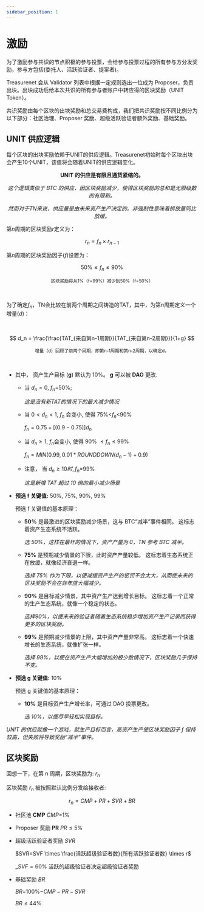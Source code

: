 ```yaml
---
sidebar_position: 1
---
```


# 激励

为了激励参与共识的节点积极的参与投票，会给参与投票过程的所有参与方分发奖励，参与方包括(委托人、活跃验证者、提案者)。

Treasurenet 会从 Validator 列表中根据一定规则选出一位成为 Proposer，负责出块。出块成功后给本次共识的所有参与者账户中转应得的区块奖励（UNIT Token）。

共识奖励由每个区块的出块奖励和总交易费构成，我们把共识奖励按不同比例分为以下部分：社区治理、Proposer 奖励、超级活跃验证者额外奖励、基础奖励。

## UNIT 供应逻辑

每个区块的出块奖励依赖于UNIT的供应逻辑。Treasurenet初始时每个区块出块会产生10个UNIT，该值将会随着UNIT的供应逻辑变化。

**<center>UNIT 的供应是有限且通货紧缩的。</center>**

_<center>这个逻辑类似于 BTC 的供应，因区块奖励减少，使得区块奖励的总和是无限级数的有限和。</center>_

_<center>然而对于TN来说，供应量是由未来资产生产决定的。非强制性意味着排放量同比放缓。</center>_


第$n$周期的区块奖励$r$定义为：

$$
r_n=f_n \times r_{n-1}
$$

第$n$周期的区块奖励因子($f$)设置为：

$$
50\% \leq f_n \leq 90\%
$$


<small><center>区块奖励将从1%（f=99%）减少到50%（f=50%）</center></small>

<br/>

为了确定$f_n$，TN会比较在前两个周期之间铸造的TAT，其中，为第$n$周期定义一个增量($d$)：

<br/>

$$
d_n = \frac{\frac{TAT_{来自第n-1周期}}{TAT_{来自第n-2周期}}}{1+g}
$$

<small><center>增量（d）回顾了前两个周期，即第n-1周期和第n-2周期，以确定d。</center></small>

<br/>

- 其中， 资产生产目标 (**g**) 默认为 10%。 **g** 可以被 **DAO** 更改.

  + 当  $d_n=0$, $f_n$=50%;
  
    _这是没有新TAT的情况下的最大减少情况_

  + 当 $0<d_n<1$, $f_n$  会变小, 使得 75%<$f_n$<90%

       $f_n=0.75+[(0.9-0.75)]d_n$

  + 当  $d_n \geq 1$, $f_n$会变小, 使得 90% $\leq f_n \leq 99$%

      $f_n=MIN(0.99, 0.01*ROUNDDOWN(d_n-1)+0.9)$

  + 注意， 当 $d_n \geq 10时, f_n$=99%

    _这是新增 TAT 超过 10 倍的最小减少场景_


- **预选 f 关键值:** 50%, 75%, 90%, 99%

	预选 f 关键值的基本原理：

  + **50%** 是最激进的区块奖励减少场景，这与 BTC“减半”事件相同。 这标志着资产生态系统不活跃。 
  
    _选 50%，这样在最坏的情况下，资产产量为 0，TN 参考 BTC 减半。_

  + **75%** 是预期减少情景的下限，此时资产产量较低。 这标志着生态系统正在放缓，就像经济衰退一样。 	
    
    _选择 75% 作为下限，以便减缓资产生产的惩罚不会太大，从而使未来的区块奖励不会在非年度大幅减少。_

  + **90%** 是目标减少情景，其中资产生产达到增长目标。 这标志着一个正常的生产生态系统，就像一个稳定的状态。

    _选择90%，以便未来的验证者随着生态系统稳步增加资产生产记录而获得更多的区块奖励。_

  + **99%** 是预期减少情景的上限，其中资产产量非常高。 这标志着一个快速增长的生态系统，就像扩张一样。

    _选择 99%，以便在资产生产大幅增加的极少数情况下，区块奖励几乎保持不变。_


- **预选 g 关键值:** 10%

	预选 g 关键值的基本原理：

  + **10%** 是目标资产生产增长率，可通过 DAO 投票更改。 
    
    _选 10%，以便尽早轻松实现目标。_


_UNIT 的供应就像一个游戏，就生产目标而言，高资产生产使区块奖励因子 f 保持较高，但失败将导致奖励“减半”事件。_


## 区块奖励

回想一下，在第 n 周期，区块奖励为:  $r_n$

区块奖励 $r_n$ 被按照默认比例分发给接收者: 

$$
r_n=CMP+PR+SVR+BR
$$

- 社区池  **CMP**
  $CMP$=1% 

- Proposer 奖励   **PR**
  $PR \leq 5$%

- 超级活跃验证者奖励   $SVR$

  $SVR=SVF  \times \frac{活跃超级验证者数}{所有活跃验证者数}  \times r$
	
  _$SVF=60$% 活跃的超级验证者决定超级验证者奖励

- 基础奖励  $BR$

  $BR$=100%$-CMP-PR-SVR$

  $BR \leq 44$%
